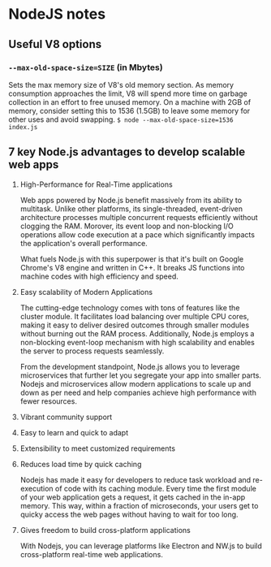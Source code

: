 # NodeJS notes

## Useful V8 options
### `--max-old-space-size=SIZE` (in Mbytes)
Sets the max memory size of V8's old memory section. As memory consumption approaches the limit, V8 will spend more time
on garbage collection in an effort to free unused memory. On a machine with 2GB of memory, consider setting this to
1536 (1.5GB) to leave some memory for other uses and avoid swapping. `$ node --max-old-space-size=1536 index.js`

## 7 key Node.js advantages to develop scalable web apps
1. High-Performance for Real-Time applications

   Web apps powered by Node.js benefit massively from its ability to multitask. Unlike other platforms, its single-threaded,
   event-driven architecture processes multiple concurrent requests efficiently without clogging the RAM. Morover, its event
   loop and non-blocking I/O operations allow code execution at a pace which significantly impacts the application's overall
   performance.
   
   What fuels Node.js with this superpower is that it's built on Google Chrome's V8 engine and written in C++. It breaks
   JS functions into machine codes with high efficiency and speed.
   
2. Easy scalability of Modern Applications
   
   The cutting-edge technology comes with tons of features like the cluster module. It facilitates load balancing over
   multiple CPU cores, making it easy to deliver desired outcomes through smaller modules without burning out the RAM process.
   Additionally, Node.js employs a non-blocking event-loop mechanism with high scalability and enables the server to process
   requests seamlessly.
   
   From the development standpoint, Node.js allows you to leverage microservices that further let you segregate your app
   into smaller parts. Nodejs and microservices allow modern applications to scale up and down as per need and help companies
   achieve high performance with fewer resources.
   
3. Vibrant community support
4. Easy to learn and quick to adapt
5. Extensibility to meet customized requirements
6. Reduces load time by quick caching

   Nodejs has made it easy for developers to reduce task workload and re-execution of code with its caching module. Every
   time the first module of your web application gets a request, it gets cached in the in-app memory. This way, within
   a fraction of microseconds, your users get to quicky access the web pages without having to wait for too long.
7. Gives freedom to build cross-platform applications

   With Nodejs, you can leverage platforms like Electron and NW.js to build cross-platform real-time web applications.
